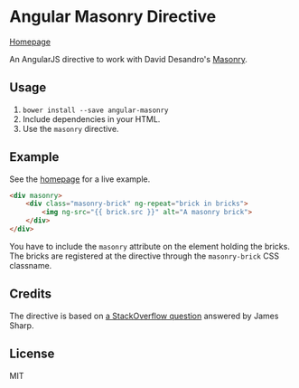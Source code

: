 # Angular Masonry Directive

[Homepage](http://passy.github.io/angular-masonry)

An AngularJS directive to work with David Desandro's [Masonry](http://masonry.desandro.com/).

## Usage

1. `bower install --save angular-masonry`
2. Include dependencies in your HTML.
3. Use the `masonry` directive.

## Example

See the [homepage](http://passy.github.io/angular-masonry) for a live example.

```html
<div masonry>
    <div class="masonry-brick" ng-repeat="brick in bricks">
        <img ng-src="{{ brick.src }}" alt="A masonry brick">
    </div>
</div>
```

You have to include the `masonry` attribute on the element holding the bricks.
The bricks are registered at the directive through the `masonry-brick` CSS
classname.


## Credits

The directive is based on
[a StackOverflow question](http://stackoverflow.com/questions/16504151/masonry-with-angularjs)
answered by James Sharp.

## License

MIT
